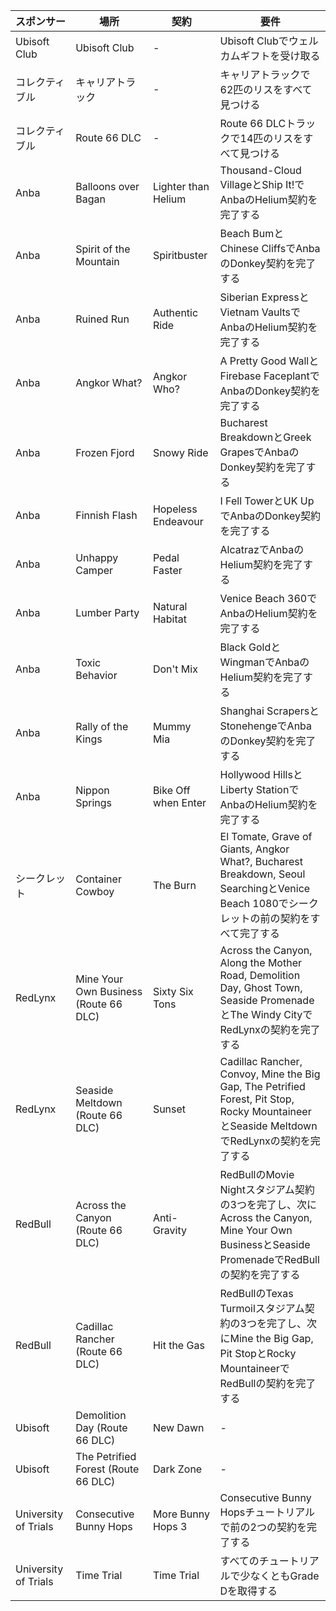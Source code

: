 | スポンサー            | 場所                               | 契約                | 要件                                                                 |
|-----------------------|------------------------------------|---------------------|----------------------------------------------------------------------|
| Ubisoft Club          | Ubisoft Club                       | -                   | Ubisoft Clubでウェルカムギフトを受け取る                             |
| コレクティブル       | キャリアトラック                   | -                   | キャリアトラックで62匹のリスをすべて見つける                         |
| コレクティブル       | Route 66 DLC                       | -                   | Route 66 DLCトラックで14匹のリスをすべて見つける                     |
| Anba                  | Balloons over Bagan                | Lighter than Helium | Thousand-Cloud VillageとShip It!でAnbaのHelium契約を完了する         |
| Anba                  | Spirit of the Mountain             | Spiritbuster        | Beach BumとChinese CliffsでAnbaのDonkey契約を完了する                |
| Anba                  | Ruined Run                         | Authentic Ride      | Siberian ExpressとVietnam VaultsでAnbaのHelium契約を完了する         |
| Anba                  | Angkor What?                       | Angkor Who?         | A Pretty Good WallとFirebase FaceplantでAnbaのDonkey契約を完了する   |
| Anba                  | Frozen Fjord                       | Snowy Ride          | Bucharest BreakdownとGreek GrapesでAnbaのDonkey契約を完了する        |
| Anba                  | Finnish Flash                      | Hopeless Endeavour  | I Fell TowerとUK UpでAnbaのDonkey契約を完了する                      |
| Anba                  | Unhappy Camper                     | Pedal Faster        | AlcatrazでAnbaのHelium契約を完了する                                  |
| Anba                  | Lumber Party                       | Natural Habitat     | Venice Beach 360でAnbaのHelium契約を完了する                         |
| Anba                  | Toxic Behavior                     | Don't Mix           | Black GoldとWingmanでAnbaのHelium契約を完了する                      |
| Anba                  | Rally of the Kings                 | Mummy Mia           | Shanghai ScrapersとStonehengeでAnbaのDonkey契約を完了する            |
| Anba                  | Nippon Springs                     | Bike Off when Enter | Hollywood HillsとLiberty StationでAnbaのHelium契約を完了する         |
| シークレット         | Container Cowboy                   | The Burn            | El Tomate, Grave of Giants, Angkor What?, Bucharest Breakdown, Seoul SearchingとVenice Beach 1080でシークレットの前の契約をすべて完了する |
| RedLynx               | Mine Your Own Business (Route 66 DLC) | Sixty Six Tons    | Across the Canyon, Along the Mother Road, Demolition Day, Ghost Town, Seaside PromenadeとThe Windy CityでRedLynxの契約を完了する |
| RedLynx               | Seaside Meltdown (Route 66 DLC)    | Sunset              | Cadillac Rancher, Convoy, Mine the Big Gap, The Petrified Forest, Pit Stop, Rocky MountaineerとSeaside MeltdownでRedLynxの契約を完了する |
| RedBull               | Across the Canyon (Route 66 DLC)   | Anti-Gravity        | RedBullのMovie Nightスタジアム契約の3つを完了し、次にAcross the Canyon, Mine Your Own BusinessとSeaside PromenadeでRedBullの契約を完了する |
| RedBull               | Cadillac Rancher (Route 66 DLC)    | Hit the Gas         | RedBullのTexas Turmoilスタジアム契約の3つを完了し、次にMine the Big Gap, Pit StopとRocky MountaineerでRedBullの契約を完了する |
| Ubisoft               | Demolition Day (Route 66 DLC)      | New Dawn            | -                                                                    |
| Ubisoft               | The Petrified Forest (Route 66 DLC)| Dark Zone           | -                                                                    |
| University of Trials  | Consecutive Bunny Hops             | More Bunny Hops 3   | Consecutive Bunny Hopsチュートリアルで前の2つの契約を完了する       |
| University of Trials  | Time Trial                         | Time Trial          | すべてのチュートリアルで少なくともGrade Dを取得する                 |